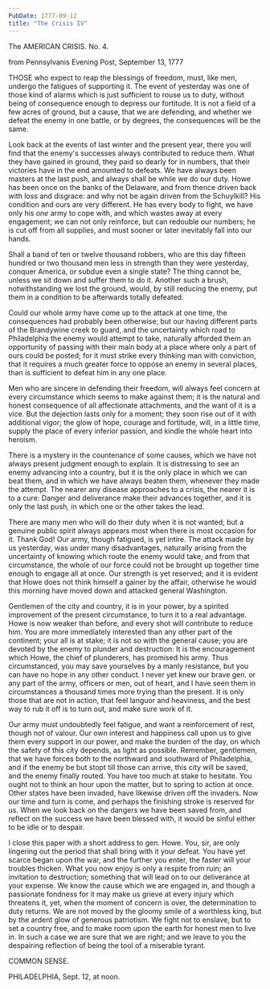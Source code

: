 ```yaml
---
PubDate: 1777-09-12
title: "The Crisis IV"
---
```


   The AMERICAN CRISIS. No. 4.
   
   from Pennsylvanis Evening Post, September 13, 1777

 
   THOSE who expect to reap the blessings of freedom, must, like men, undergo
   the fatigues of supporting it. The event of yesterday was one of those
   kind of alarms which is just sufficient to rouse us to duty, without being
   of consequence enough to depress our fortitude. It is not a field of a few
   acres of ground, but a cause, that we are defending, and whether we defeat
   the enemy in one battle, or by degrees, the consequences will be the same.

   Look back at the events of last winter and the present year, there you
   will find that the enemy's successes always contributed to reduce them.
   What they have gained in ground, they paid so dearly for in numbers, that
   their victories have in the end amounted to defeats. We have always been
   masters at the last push, and always shall be while we do our duty. Howe
   has been once on the banks of the Delaware, and from thence driven back
   with loss and disgrace: and why not be again driven from the Schuylkill?
   His condition and ours are very different. He has every body to fight, we
   have only his *one* army to cope with, and which wastes away at every
   engagement; we can not only reinforce, but can redouble our numbers; he is
   cut off from all supplies, and must sooner or later inevitably fall into
   our hands.

   Shall a band of ten or twelve thousand robbers, who are this day fifteen
   hundred or two thousand men less in strength than they were yesterday,
   conquer America, or subdue even a single state? The thing cannot be,
   unless we sit down and suffer them to do it. Another such a brush,
   notwithstanding we lost the ground, would, by still reducing the enemy,
   put them in a condition to be afterwards totally defeated. 
   
   Could our whole
   army have come up to the attack at one time, the consequences had probably
   been otherwise; but our having different parts of the Brandywine creek to
   guard, and the uncertainty which road to Philadelphia the enemy would
   attempt to take, naturally afforded them an opportunity of passing with
   their main body at a place where only a part of ours could be posted; for
   it must strike every thinking man with conviction, that it requires a much
   greater force to oppose an enemy in several places, than is sufficient to
   defeat him in any one place.

   Men who are sincere in defending their freedom, will always feel concern
   at every circumstance which seems to make against them; it is the natural
   and honest consequence of all affectionate attachments, and the want of it
   is a vice. But the dejection lasts only for a moment; they soon rise out
   of it with additional vigor; the glow of hope, courage and fortitude,
   will, in a little time, supply the place of every inferior passion, and
   kindle the whole heart into heroism.

   There is a mystery in the countenance of some causes, which we have not
   always present judgment enough to explain. It is distressing to see an
   enemy advancing into a country, but it is the only place in which we can
   beat them, and in which we have always beaten them, whenever they made the
   attempt. The nearer any disease approaches to a crisis, the nearer it is
   to a cure: Danger and deliverance make their advances together, and it is
   only the last push, in which one or the other takes the lead.

   There are many men who will do their duty when it is not wanted; but a
   genuine public spirit always appears most when there is most occasion for
   it. Thank God! Our army, though fatigued, is yet intire. The attack made
   by us yesterday, was under many disadvantages, naturally arising from the
   uncertainty of knowing which route the enemy would take; and from that
   circumstance, the whole of our force could not be brought up together time
   enough to engage all at once. Our strength is yet reserved; and it is
   evident that Howe does not think himself a gainer by the affair, otherwise
   he would this morning have moved down and attacked general Washington.

   Gentlemen of the city and country, it is in your power, by a spirited
   improvement of the present circumstance, to turn it to a real advantage.
   Howe is now weaker than before, and every shot will contribute to reduce
   him. You are more immediately interested than any other part of the
   continent; your all is at stake; it is not so with the general cause; you
   are devoted by the enemy to plunder and destruction: It is the
   encouragement which Howe, the chief of plunderers, has promised his army.
   Thus circumstanced, you may save yourselves by a manly resistance, but you
   can have no hope in any other conduct. I never yet knew our brave gen.
   or any part of the army, officers or men, out of heart, and I have seen
   them in circumstances a thousand times more trying than the present. It is
   only those that are not in action, that feel languor and heaviness, and
   the best way to rub it off is to turn out, and make sure work of it.

   Our army must undoubtedly feel fatigue, and want a reinforcement of rest,
   though not of valour. Our own interest and happiness call upon us to give
   them every support in our power, and make the burden of the day, on which
   the safety of this city depends, as light as possible. Remember,
   gentlemen, that we have forces both to the northward and southward of
   Philadelphia, and if the enemy be but stopt till those can arrive, this
   city will be saved, and the enemy finally routed. You have too much at
   stake to hesitate. You ought not to think an hour upon the matter, but to
   spring to action at once. Other states have been invaded, have likewise
   driven off the invaders. Now our time and turn is come, and perhaps the
   finishing stroke is reserved for us. When we look back on the dangers we
   have been saved from, and reflect on the success we have been blessed
   with, it would be sinful either to be idle or to despair.

   I close this paper with a short address to gen. Howe. You, sir, are
   only lingering out the period that shall bring with it your defeat. You
   have yet scarce began upon the war, and the further you enter, the faster
   will your troubles thicken. What you now enjoy is only a respite from
   ruin; an invitation to destruction; something that will lead on to our
   deliverance at your expense. We know the cause which we are engaged in,
   and though a passionate fondness for it may make us grieve at every injury
   which threatens it, yet, when the moment of concern is over, the
   determination to duty returns. We are not moved by the gloomy smile of a
   worthless king, but by the ardent glow of generous patriotism. We fight
   not to enslave, but to set a country free, and to make room upon the earth
   for honest men to live in. In such a case we are sure that we are right;
   and we leave to you the despairing reflection of being the tool of a
   miserable tyrant.

   COMMON SENSE.

   PHILADELPHIA, Sept. 12, at noon.


